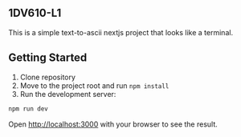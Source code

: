 ## 1DV610-L1

This is a simple text-to-ascii nextjs project that looks like a terminal.

## Getting Started

1. Clone repository
2. Move to the project root and run `npm install`
3. Run the development server:

```bash
npm run dev
```

Open [http://localhost:3000](http://localhost:3000) with your browser to see the result.
